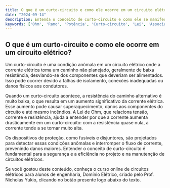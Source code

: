 ```yaml
---
title: O que é um curto-circuito e como ele ocorre em um circuito elétrico?
date: "2024-09-14"
description: Entenda o conceito de curto-circuito e como ele se manifesta em circuitos elétricos.
keywords: ['Ohm', 'Ramo', 'Potência', 'Curto-circuito', 'Lei', 'Associação', 'Básico']
---
```


## O que é um curto-circuito e como ele ocorre em um circuito elétrico?

Um curto-circuito é uma condição anômala em um circuito elétrico onde a corrente elétrica toma um caminho não planejado, geralmente de baixa resistência, desviando-se dos componentes que deveriam ser alimentados. Isso pode ocorrer devido a falhas de isolamento, conexões inadequadas ou danos físicos aos condutores.

Quando um curto-circuito acontece, a resistência do caminho alternativo é muito baixa, o que resulta em um aumento significativo da corrente elétrica. Esse aumento pode causar superaquecimento, danos aos componentes do circuito e até mesmo incêndios. A Lei de Ohm, que relaciona tensão, corrente e resistência, ajuda a entender por que a corrente aumenta drasticamente em um curto-circuito: com a resistência quase nula, a corrente tende a se tornar muito alta.

Os dispositivos de proteção, como fusíveis e disjuntores, são projetados para detectar essas condições anômalas e interromper o fluxo de corrente, prevenindo danos maiores. Entender o conceito de curto-circuito é fundamental para a segurança e a eficiência no projeto e na manutenção de circuitos elétricos.

Se você gostou deste conteúdo, conheça o curso online de circuitos elétricos para alunos de engenharia, Domínio Elétrico, criado pelo Prof. Nicholas Yukio, clicando no botão presente logo abaixo do texto.
